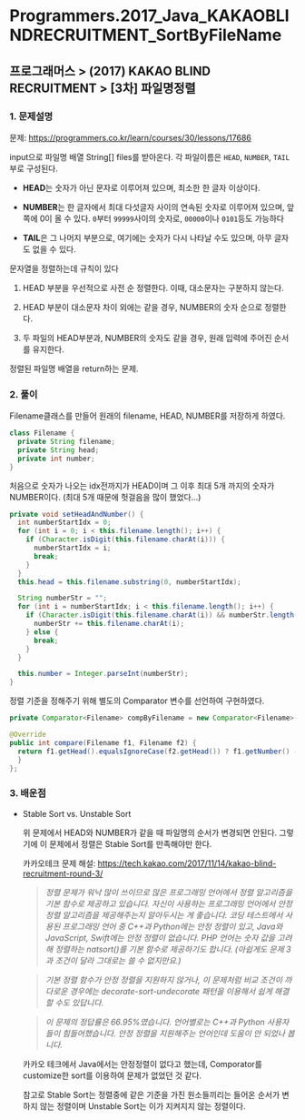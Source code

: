 # Programmers.2017_Java_KAKAOBLINDRECRUITMENT_SortByFileName

## 프로그래머스 > (2017) KAKAO BLIND RECRUITMENT > [3차] 파일명정렬

### 1. 문제설명

문제: https://programmers.co.kr/learn/courses/30/lessons/17686

input으로 파일명 배열 String[] files를 받아온다. 각 파일이름은 `HEAD`, `NUMBER`, `TAIL`부로 구성된다.

* **HEAD**는 숫자가 아닌 문자로 이루어져 있으며, 최소한 한 글자 이상이다.

* **NUMBER**는 한 글자에서 최대 다섯글자 사이의 연속된 숫자로 이루어져 있으며, 앞쪽에 0이 올 수 있다. `0`부터 `99999`사이의 숫자로, `00000`이나 `0101`등도 가능하다

* **TAIL**은 그 나머지 부분으로, 여기에는 숫자가 다시 나타날 수도 있으며, 아무 글자도 없을 수 있다.

문자열을 정렬하는데 규칙이 있다

1)   HEAD 부분을 우선적으로 사전 순 정렬한다. 이때, 대소문자는 구분하지 않는다.

2)   HEAD 부분이 대소문자 차이 외에는 같을 경우, NUMBER의 숫자 순으로 정렬한다.

3)   두 파일의 HEAD부분과, NUMBER의 숫자도 같을 경우, 원래 입력에 주어진 순서를 유지한다.

정렬된 파일명 배열을 return하는 문제.

### 2. 풀이

Filename클래스를 만들어 원래의 filename, HEAD, NUMBER를 저장하게 하였다.

```java
class Filename {
  private String filename;
  private String head;
  private int number;
}
```

처음으로 숫자가 나오는 idx전까지가 HEAD이며 그 이후 최대 5개 까지의 숫자가 NUMBER이다. (최대 5개 때문에 헛걸음을 많이 했었다...)

```java
private void setHeadAndNumber() {
  int numberStartIdx = 0;
  for (int i = 0; i < this.filename.length(); i++) {
    if (Character.isDigit(this.filename.charAt(i))) {
      numberStartIdx = i;
      break;
    }
  }
  this.head = this.filename.substring(0, numberStartIdx);

  String numberStr = "";
  for (int i = numberStartIdx; i < this.filename.length(); i++) {
    if (Character.isDigit(this.filename.charAt(i)) && numberStr.length() < 5) {
      numberStr += this.filename.charAt(i);
    } else {
      break;
    }
  }

  this.number = Integer.parseInt(numberStr);
}
```

정렬 기준을 정해주기 위해 별도의 Comparator<Filename> 변수를 선언하여 구현하였다.

```java
private Comparator<Filename> compByFilename = new Comparator<Filename>() {

@Override
public int compare(Filename f1, Filename f2) {
  return f1.getHead().equalsIgnoreCase(f2.getHead()) ? f1.getNumber() - f2.getNumber() : f1.getHead().compareToIgnoreCase(f2.getHead());
  }
};

```


### 3. 배운점

- Stable Sort vs. Unstable Sort

    위 문제에서 HEAD와 NUMBER가 같을 때 파일명의 순서가 변경되면 안된다. 그렇기에 이 문제에서 정렬은 Stable Sort를 만족해야만 한다.
    
    카카오테크 문제 해설: https://tech.kakao.com/2017/11/14/kakao-blind-recruitment-round-3/
    
    > *정렬 문제가 워낙 많이 쓰이므로 많은 프로그래밍 언어에서 정렬 알고리즘을 기본 함수로 제공하고 있습니다. 자신이 사용하는 프로그래밍 언어에서 안정 정렬 알고리즘을 제공해주는지 알아두시는 게 좋습니다. 코딩 테스트에서 사용된 프로그래밍 언어 중 C++과 Python에는 안정 정렬이 있고, Java와 JavaScript, Swift에는 안정 정렬이 없습니다. PHP 언어는 숫자 값을 고려해 정렬하는 natsort()를 기본 함수로 제공하기도 합니다. (아쉽게도 문제 3과 조건이 달라 그대로는 쓸 수 없지만요.)*

    > *기본 정렬 함수가 안정 정렬을 지원하지 않거나, 이 문제처럼 비교 조건이 까다로운 경우에는 decorate-sort-undecorate 패턴을 이용해서 쉽게 해결할 수도 있답니다.*

    > *이 문제의 정답률은 66.95%였습니다. 언어별로는 C++과 Python 사용자들이 힘들어했습니다. 안정 정렬을 지원해주는 언어인데 도움이 안 되었나 봅니다.*
    
    카카오 테크에서 Java에서는 안정정렬이 없다고 했는데, Comporator를 customize한 sort를 이용하여 문제가 없었던 것 같다.
    
    참고로 Stable Sort는 정렬중에 같은 기준을 가진 원소들끼리는 들어온 순서가 변하지 않는 정렬이며 Unstable Sort는 이가 지켜지지 않는 정렬이다.
    
